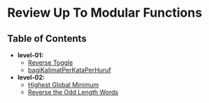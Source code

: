 # Review Up To Modular Functions

## Table of Contents

- **level-01:**
  - [Reverse Toggle](level-01/1.js)
  - [bagiKalimatPerKataPerHuruf](level-01/2.js)
- **level-02:**
  - [Highest Global Minimum](level-02/1.js)
  - [Reverse the Odd Length Words](level-02/2.js)
